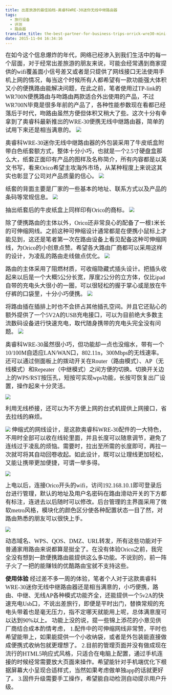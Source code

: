 ```yaml
---
title: 出差旅游的最佳拍档-奥睿科WRE-30迷你无线中继路由器
tags:
  - 旅行设备
  - 评测
  - 路由器
translate_title: the-best-partner-for-business-trips-orrick-wre30-mini-wireless-relay-router
date: 2015-11-04 16:34:16
---
```


<span style="font-family: 微软雅黑;"><span style="font-size: large;">在如今这个信息爆炸的年代，网络已经渗入到我们生活中的每一个层面，对于经常出差旅游的朋友来说，可能会经常遇到商家提供的wifi覆盖面小信号差又或者是只提供了网线接口无法使用手机上网的情况，每当这个时候所有人都希望有一款功能强大体积又小的便携路由能解决问题，在此之前，笔者使用过TP-link的WR700N便携路由与吻路由两款适合外出使用的产品，不过WR700N毕竟是很多年前的产品了，各种性能参数现在看都已经落后于时代，吻路由虽然方便但体积又稍大了些。这次十分有幸拿到了奥睿科最新推出的WRE-30便携无线中继路由器，简单的试用下来还是相当满意的。</span></span><span style="font-size: large;"><span style="font-family: 微软雅黑;">
</span></span>
![](http://bbs.orico.com.cn/data/attachment/forum/201511/03/012400rh9yczh2xay8e2kq.jpg)

<span style="font-family: 微软雅黑;"><span style="font-size: large;">奥睿科WRE-30迷你无线中继路由器的外包装采用了牛皮纸盒附带白色纸套额方式，整体十分小巧，也就是一个2.5寸硬盘盒那么大，纸套正面印有产品的图样及名称简介，所有内容都是以英文书写，看来Orico希望主攻海外市场，从某种程度上来说</span></span><span style="font-family: 微软雅黑;"><span style="font-size: large;">这其实也彰显了公司对产品质量的信心。</span></span>
<span style="font-family: 微软雅黑;"><span style="font-size: large;">
</span></span>![](http://bbs.orico.com.cn/data/attachment/forum/201511/03/012401s23ijt237p272lln.jpg)

<span style="font-family: 微软雅黑;"><span style="font-size: large;">纸套的背面主要是厂家的一些基本的地址、联系方式以及产品的条码等常规信息。</span></span>
<span style="font-family: 微软雅黑;"><span style="font-size: large;">
</span></span>![](http://bbs.orico.com.cn/data/attachment/forum/201511/03/012401nd2bsmmd2i5r6uux.jpg)

<span style="font-family: 微软雅黑;"><span style="font-size: large;">抽出纸套后的牛皮纸盒上同样印有Orico的商标。</span></span>
<span style="font-family: 微软雅黑;"><span style="font-size: large;">
</span></span>![](http://bbs.orico.com.cn/data/attachment/forum/201511/03/012401h0p7z7pp582e7w9o.jpg)

<span style="font-family: 微软雅黑;"><span style="font-size: large;">除了便携路由的主体以外，Orico还非常良心的配备了一根1米长的可伸缩网线。之前这种可伸缩设计通常都是在便携小鼠标上才能见到，这还是笔者第一次在路由设备上看见配备这种可伸缩网线，为Orico的小创意点赞。希望各大路由厂商都可以采用这样的设计，为凌乱的路由走线做点优化。</span></span>
<span style="font-family: 微软雅黑;"><span style="font-size: large;">
</span></span>![](http://bbs.orico.com.cn/data/attachment/forum/201511/03/012403z5la55f9b5z9wtlm.jpg)

<span style="font-family: 微软雅黑;"><span style="font-size: large;">路由的主体采用了阻燃材质，可收缩隐藏式插头设计。把插头收起来以后是一个大概5公分长宽，厚度2公分的立方体，仅比ipad自带的充电头大很小的一圈，可以很轻松的握于掌心或是放在牛仔裤的口袋里，十分小巧便携。</span></span>
<span style="font-family: 微软雅黑;"><span style="font-size: large;">
</span></span>![](http://bbs.orico.com.cn/data/attachment/forum/201511/03/012403zhbo75im9morhw57.jpg)

<span style="font-family: 微软雅黑;"><span style="font-size: large;">将路由插在插排上时也不会挤占其他插孔空间。</span></span><span style="font-family: 微软雅黑;"><span style="font-size: large;">并且它还贴心的额外提供了一个5V2A的USB充电接口，可以为目前绝大多数主流数码设备进行快速充电，取代随身携带的充电头</span></span><span style="font-family: 微软雅黑;"><span style="font-size: large;">完全没有问题</span></span><span style="font-family: 微软雅黑;"><span style="font-size: large;">。</span></span>
<span style="font-family: 微软雅黑;"><span style="font-size: large;">
</span></span>![](http://bbs.orico.com.cn/data/attachment/forum/201511/03/012403bhcq12hte72l1g41.jpg)

<span style="font-family: 微软雅黑;"><span style="font-size: large;">奥睿科WRE-30虽然很小巧，但功能却一点也没缩水，带有一个10/100M自适应LAN/WAN口，802.11n，300Mbps的无线速率。还可以通过侧面板上的拨动开关在</span></span><span style="font-family: 微软雅黑;"><span style="font-size: large;">Router（路由模式）、</span></span><span style="font-family: 微软雅黑;"><span style="font-size: large;">AP（无线模式）和</span></span><span style="font-family: 微软雅黑;"><span style="font-size: large;">Repeater（中继模式）</span></span><span style="font-family: 微软雅黑;"><span style="font-size: large;">之间方便的切换。切换开关边上的WPS/RST按压孔，短按可实现wps功能，长按可恢复出厂设置，</span></span><span style="font-family: 微软雅黑;"><span style="font-size: large;">操作起来十分灵活。</span></span>

![](http://bbs.orico.com.cn/data/attachment/forum/201511/03/012402nu0z0cfo0tod0o2u.jpg)

<span style="font-family: 微软雅黑;"><span style="font-size: large;">利用无线桥接，还可以为不方便上网的台式机提供上网接口，省去拉线的麻烦。</span></span>

![](http://bbs.orico.com.cn/data/attachment/forum/201511/03/012402k9l6xdf00c5696yc.jpg)
<span style="font-family: 微软雅黑;"><span style="font-size: large;">
</span></span><span style="font-family: 微软雅黑;"><span style="font-size: large;">伸缩式的网线设计，是这款奥睿科WRE-30配件的一大特色，不用时全部可以收在线轮里面，并且长度可以随意调节，避免了连线过于凌乱的烦恼。需要时，拉出至所需的长度即可，再拉一次就可将其自动回卷收起。如此设计，既可以让理线更加轻松，又能让携带更加便捷，可谓一举多得。</span></span>

![](http://bbs.orico.com.cn/data/attachment/forum/201511/04/132154xazxixi1zibitw1v.jpg)

<span style="font-family: 微软雅黑;"><span style="font-size: large;">上电以后，连接Orico开头的wifi，访问192.168.10.1即可登录后台进行管理，默认的地址及用户名密码在路由滑动开关的下方都有标注，连进去以后随时可以修改。</span></span><span style="font-family: 微软雅黑;"><span style="font-size: large;">后台管理的主界面采用了微软metro风格，模块化的颜色区分使各种配置状态一目了然，对路由熟悉的朋友可以很快上手。</span></span>

![](http://bbs.orico.com.cn/data/attachment/forum/201511/04/134033tbs92sjicijt2595.jpg)

<span style="font-family: 微软雅黑;"><span style="font-size: large;">动态域名、WPS、QOS、DMZ、URL转发，所有这些功能对于普通家用路由来说都算是挺全了。在没有体验Orico之前，我完全没有想到一款便携路由能提供这么多功能。不说别的，前一阵子火了一把的能赚钱的优酷路由宝就不支持这些。</span></span>

<span style="font-family: 微软雅黑;"><span style="font-size: large;">**使用体验**</span></span><span style="font-family: 微软雅黑;"><span style="font-size: large;">
</span></span>
<span style="font-family: 微软雅黑;"><span style="font-size: large;">经过差不多一周的体验，笔者个人对于这款奥睿科WRE-30迷你无线中继路由器还是相当满意的，小巧便携，路由、中继、无线AP各种模式功能齐全，还能提供一个5v2A的快速充电Usb口，不说出差旅行，即便是平时出门，替换常规的充电头带着也是毫无压力，指不定哪天就能用上呢，总体满意度可以达到90%以上。</span></span>
<span style="font-family: 微软雅黑;"><span style="font-size: large;">
功能上没的说，提一些锦上添花的小意见供厂商结合成本酌情考虑，
1.配件中的可伸缩网线非常赞，平时也希望能带上，如果能提供一个小收纳袋，或者是外包装能直接做成便携式收纳包就更理想了。
2.目前的管理页面并没有做成现在流行的HTML5响应式风格，只适合在电脑上配置，通过手机连接的时候经常需要放大页面来操作。希望能针对手机端优化下根据屏幕大小呈现合适样式，当然如果考虑做单独app的话就更好了。
3.固件升级需要手工操作，希望能自动检测自动提示用户升级。</span></span>
